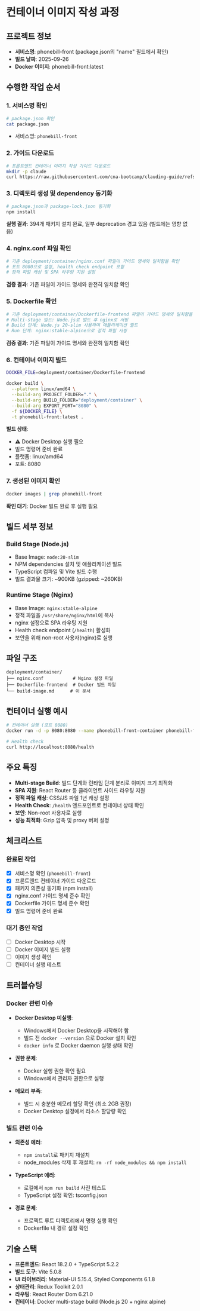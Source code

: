 # 컨테이너 이미지 작성 과정

## 프로젝트 정보
- **서비스명**: phonebill-front (package.json의 "name" 필드에서 확인)
- **빌드 날짜**: 2025-09-26
- **Docker 이미지**: phonebill-front:latest

## 수행한 작업 순서

### 1. 서비스명 확인
```bash
# package.json 확인
cat package.json
```
- 서비스명: `phonebill-front`

### 2. 가이드 다운로드
```bash
# 프론트엔드 컨테이너 이미지 작성 가이드 다운로드
mkdir -p claude
curl https://raw.githubusercontent.com/cna-bootcamp/clauding-guide/refs/heads/main/guides/deploy/build-image-front.md > claude/build-image-front.md
```

### 3. 디렉토리 생성 및 dependency 동기화
```bash
# package.json과 package-lock.json 동기화
npm install
```

**실행 결과**: 394개 패키지 설치 완료, 일부 deprecation 경고 있음 (빌드에는 영향 없음)

### 4. nginx.conf 파일 확인
```bash
# 기존 deployment/container/nginx.conf 파일이 가이드 명세와 일치함을 확인
# 포트 8080으로 설정, health check endpoint 포함
# 정적 파일 캐싱 및 SPA 라우팅 지원 설정
```

**검증 결과**: 기존 파일이 가이드 명세와 완전히 일치함 확인

### 5. Dockerfile 확인
```bash
# 기존 deployment/container/Dockerfile-frontend 파일이 가이드 명세와 일치함을 확인
# Multi-stage 빌드: Node.js로 빌드 후 nginx로 서빙
# Build 단계: Node.js 20-slim 사용하여 애플리케이션 빌드
# Run 단계: nginx:stable-alpine으로 정적 파일 서빙
```

**검증 결과**: 기존 파일이 가이드 명세와 완전히 일치함 확인

### 6. 컨테이너 이미지 빌드
```bash
DOCKER_FILE=deployment/container/Dockerfile-frontend

docker build \
  --platform linux/amd64 \
  --build-arg PROJECT_FOLDER="." \
  --build-arg BUILD_FOLDER="deployment/container" \
  --build-arg EXPORT_PORT="8080" \
  -f ${DOCKER_FILE} \
  -t phonebill-front:latest .
```

**빌드 상태**:
- ⚠️ Docker Desktop 실행 필요
- 빌드 명령어 준비 완료
- 플랫폼: linux/amd64
- 포트: 8080

### 7. 생성된 이미지 확인
```bash
docker images | grep phonebill-front
```

**확인 대기**: Docker 빌드 완료 후 실행 필요

## 빌드 세부 정보

### Build Stage (Node.js)
- Base Image: `node:20-slim`
- NPM dependencies 설치 및 애플리케이션 빌드
- TypeScript 컴파일 및 Vite 빌드 수행
- 빌드 결과물 크기: ~900KB (gzipped: ~260KB)

### Runtime Stage (Nginx)
- Base Image: `nginx:stable-alpine`
- 정적 파일을 `/usr/share/nginx/html`에 복사
- nginx 설정으로 SPA 라우팅 지원
- Health check endpoint (`/health`) 활성화
- 보안을 위해 non-root 사용자(nginx)로 실행

## 파일 구조
```
deployment/container/
├── nginx.conf           # Nginx 설정 파일
├── Dockerfile-frontend  # Docker 빌드 파일
└── build-image.md      # 이 문서
```

## 컨테이너 실행 예시
```bash
# 컨테이너 실행 (포트 8080)
docker run -d -p 8080:8080 --name phonebill-front-container phonebill-front:latest

# Health check
curl http://localhost:8080/health
```

## 주요 특징
- **Multi-stage Build**: 빌드 단계와 런타임 단계 분리로 이미지 크기 최적화
- **SPA 지원**: React Router 등 클라이언트 사이드 라우팅 지원
- **정적 파일 캐싱**: CSS/JS 파일 1년 캐싱 설정
- **Health Check**: `/health` 엔드포인트로 컨테이너 상태 확인
- **보안**: Non-root 사용자로 실행
- **성능 최적화**: Gzip 압축 및 proxy 버퍼 설정

## 체크리스트

### 완료된 작업
- [x] 서비스명 확인 (`phonebill-front`)
- [x] 프론트엔드 컨테이너 가이드 다운로드
- [x] 패키지 의존성 동기화 (npm install)
- [x] nginx.conf 가이드 명세 준수 확인
- [x] Dockerfile 가이드 명세 준수 확인
- [x] 빌드 명령어 준비 완료

### 대기 중인 작업
- [ ] Docker Desktop 시작
- [ ] Docker 이미지 빌드 실행
- [ ] 이미지 생성 확인
- [ ] 컨테이너 실행 테스트

## 트러블슈팅

### Docker 관련 이슈
- **Docker Desktop 미실행**:
  - Windows에서 Docker Desktop을 시작해야 함
  - 빌드 전 `docker --version` 으로 Docker 설치 확인
  - `docker info` 로 Docker daemon 실행 상태 확인

- **권한 문제**:
  - Docker 실행 권한 확인 필요
  - Windows에서 관리자 권한으로 실행

- **메모리 부족**:
  - 빌드 시 충분한 메모리 할당 확인 (최소 2GB 권장)
  - Docker Desktop 설정에서 리소스 할당량 확인

### 빌드 관련 이슈
- **의존성 에러**:
  - `npm install`로 패키지 재설치
  - node_modules 삭제 후 재설치: `rm -rf node_modules && npm install`

- **TypeScript 에러**:
  - 로컬에서 `npm run build` 사전 테스트
  - TypeScript 설정 확인: tsconfig.json

- **경로 문제**:
  - 프로젝트 루트 디렉토리에서 명령 실행 확인
  - Dockerfile 내 경로 설정 확인

## 기술 스택
- **프론트엔드**: React 18.2.0 + TypeScript 5.2.2
- **빌드 도구**: Vite 5.0.8
- **UI 라이브러리**: Material-UI 5.15.4, Styled Components 6.1.8
- **상태관리**: Redux Toolkit 2.0.1
- **라우팅**: React Router Dom 6.21.0
- **컨테이너**: Docker multi-stage build (Node.js 20 + nginx alpine)

